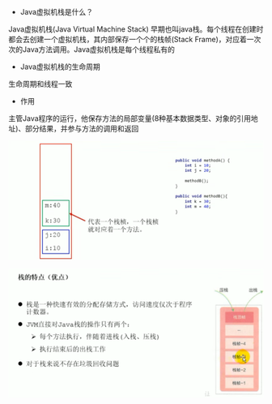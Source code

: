 - Java虚拟机栈是什么？

Java虚拟机栈(Java Virtual Machine Stack) 早期也叫java栈。每个线程在创建时都会去创建一个虚拟机栈，其内部保存一个个的栈帧(Stack Frame)，对应着一次次的Java方法调用。Java虚拟机栈是每个线程私有的

- Java虚拟机栈的生命周期

生命周期和线程一致

- 作用

主管Java程序的运行，他保存方法的局部变量(8种基本数据类型、对象的引用地址)、部分结果，并参与方法的调用和返回



![image-20230219162534914](../image/虚拟机栈.png)

![image-20230219163453041](../image/image-20230219163453041.png)